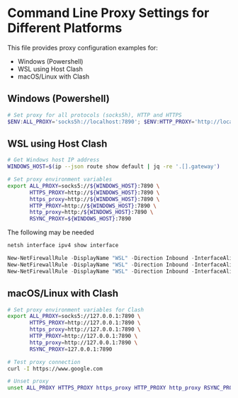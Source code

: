 # Command Line Proxy Settings for Different Platforms

This file provides proxy configuration examples for:
- Windows (Powershell)
- WSL using Host Clash
- macOS/Linux with Clash

## Windows (Powershell)

```powershell
# Set proxy for all protocols (socks5h), HTTP and HTTPS
$ENV:ALL_PROXY='socks5h://localhost:7890'; $ENV:HTTP_PROXY='http://localhost:7890'; $ENV:HTTPS_PROXY='http://localhost:7890'

```

## WSL using Host Clash

```bash
# Get Windows host IP address
WINDOWS_HOST=$(ip --json route show default | jq -re '.[].gateway')

# Set proxy environment variables
export ALL_PROXY=socks5://${WINDOWS_HOST}:7890 \
       HTTPS_PROXY=http://${WINDOWS_HOST}:7890 \
       https_proxy=http://${WINDOWS_HOST}:7890 \
       HTTP_PROXY=http://${WINDOWS_HOST}:7890 \
       http_proxy=http:/${WINDOWS_HOST}:7890 \
       RSYNC_PROXY=${WINDOWS_HOST}:7890

```

The following may be needed

```powershell
netsh interface ipv4 show interface

New-NetFirewallRule -DisplayName "WSL" -Direction Inbound -InterfaceAlias "vEthernet (WSL)" -Action Allow
New-NetFirewallRule -DisplayName "WSL" -Direction Inbound -InterfaceAlias "vEthernet (Default Switch)" -Action Allow
New-NetFirewallRule -DisplayName "WSL" -Direction Inbound -InterfaceAlias "vEthernet (WSL (Hyper-V firewall))" -Action Allow

```

## macOS/Linux with Clash

```bash
# Set proxy environment variables for Clash
export ALL_PROXY=socks5://127.0.0.1:7890 \
       HTTPS_PROXY=http://127.0.0.1:7890 \
       https_proxy=http://127.0.0.1:7890 \
       HTTP_PROXY=http://127.0.0.1:7890 \
       http_proxy=http://127.0.0.1:7890 \
       RSYNC_PROXY=127.0.0.1:7890

# Test proxy connection
curl -I https://www.google.com

# Unset proxy
unset ALL_PROXY HTTPS_PROXY https_proxy HTTP_PROXY http_proxy RSYNC_PROXY

```
